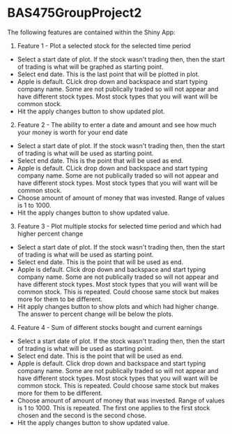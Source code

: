 # BAS475GroupProject2
The following features are contained within the Shiny App:
1. Feature 1 - Plot a selected stock for the selected time period
 * Select a start date of plot.  If the stock wasn't trading then, then the start of trading is what will be graphed as starting point.
 * Select end date.  This is the last point that will be plotted in plot.
 * Apple is default. CLick drop down and backspace and start typing company name.  Some are not publically traded so will not appear and have different stock types.  Most stock types that you will want will be common stock.
 * Hit the apply changes button to show updated plot.
2. Feature 2 - The ability to enter a date and amount and see how much your money is worth for your end date
 * Select a start date of plot.  If the stock wasn't trading then, then the start of trading is what will be used as starting point.
 * Select end date.  This is the point that will be used as end.
 * Apple is default. CLick drop down and backspace and start typing company name.  Some are not publically traded so will not appear and have different stock types.  Most stock types that you will want will be common stock.
 * Choose amount of amount of money that was invested.  Range of values is 1 to 1000.
 * Hit the apply changes button to show updated value.
3. Feature 3 - Plot multiple stocks for selected time period and which had higher percent change
 * Select a start date of plot.  If the stock wasn't trading then, then the start of trading is what will be used as starting point.
 * Select end date.  This is the point that will be used as end.
 * Apple is default. Click drop down and backspace and start typing company name.  Some are not publically traded so will not appear and have different stock types.  Most stock types that you will want will be common stock.  This is repeated.  Could choose same stock but makes more for them to be different.
 * Hit apply changes button to show plots and which had higher change.  The answer to percent change will be below the plots.
4. Feature 4 - Sum of different stocks bought and current earnings
 * Select a start date of plot.  If the stock wasn't trading then, then the start of trading is what will be used as starting point.
 * Select end date.  This is the point that will be used as end.
 * Apple is default. Click drop down and backspace and start typing company name.  Some are not publically traded so will not appear and have different stock types.  Most stock types that you will want will be common stock.  This is repeated.  Could choose same stock but makes more for them to be different.
 * Choose amount of amount of money that was invested.  Range of values is 1 to 1000.  This is repeated.  The first one applies to the first stock chosen and the second is the second chose.
 * Hit the apply changes button to show updated value.
